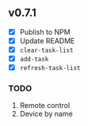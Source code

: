 ## v0.7.1

- [x] Publish to NPM
- [x] Update README
- [x] `clear-task-list`
- [x] `add-task`
- [x] `refresh-task-list`

### TODO

1. Remote control
2. Device by name

